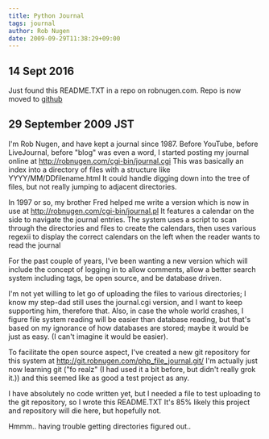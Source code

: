```yaml
---
title: Python Journal
tags: journal
author: Rob Nugen
date: 2009-09-29T11:38:29+09:00
---
```


## 14 Sept 2016

Just found this README.TXT in a repo on robnugen.com.  Repo is now
moved to [github](https://github.com/thunderrabbit/some-old-bs-journal)

## 29 September 2009 JST

I'm Rob Nugen, and have kept a journal since 1987.  Before YouTube, before LiveJournal, before
"blog" was even a word, I started posting my journal online at
http://robnugen.com/cgi-bin/journal.cgi This was basically an index into a directory of files with a
structure like YYYY/MM/DDfilename.html It could handle digging down into the tree of files, but not
really jumping to adjacent directories.

In 1997 or so, my brother Fred helped me write a version which is now in use at
http://robnugen.com/cgi-bin/journal.pl It features a calendar on the side to navigate the journal
entries.  The system uses a script to scan through the directories and files to create the
calendars, then uses various regexii to display the correct calendars on the left when the reader
wants to read the journal

For the past couple of years, I've been wanting a new version which will include the concept of
logging in to allow comments, allow a better search system including tags, be open source, and be
database driven.

I'm not yet willing to let go of uploading the files to various directories; I know my step-dad
still uses the journal.cgi version, and I want to keep supporting him, therefore that.  Also, in
case the whole world crashes, I figure file system reading will be easier than database reading, but
that's based on my ignorance of how databases are stored; maybe it would be just as easy.  (I can't
imagine it would be easier).

To facilitate the open source aspect, I've created a new git repository for this system at
http://git.robnugen.com/php_file_journal.git/ I'm actually just now learning git ("fo realz" (I had
used it a bit before, but didn't really grok it.)) and this seemed like as good a test project as
any.

I have absolutely no code written yet, but I needed a file to test uploading to the git repository,
so I wrote this README.TXT It's 85% likely this project and repository will die here, but hopefully
not.

Hmmm.. having trouble getting directories figured out..

